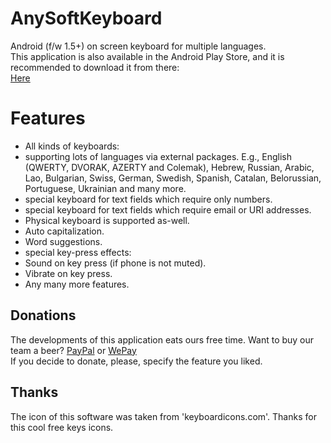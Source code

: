 AnySoftKeyboard
====================

Android (f/w 1.5+) on screen keyboard for multiple languages.  
This application is also available in the Android Play Store, and it is recommended to download it from there:  
[Here](http://market.android.com/details?id=com.menny.android.anysoftkeyboard)  

# Features
 * All kinds of keyboards:
  * supporting lots of languages via external packages. E.g., English (QWERTY, DVORAK, AZERTY and Colemak), Hebrew, Russian, Arabic, Lao, Bulgarian, Swiss, German, Swedish, Spanish, Catalan, Belorussian, Portuguese, Ukrainian and many more.
  * special keyboard for text fields which require only numbers.
  * special keyboard for text fields which require email or URI addresses.
 * Physical keyboard is supported as-well.
 * Auto capitalization.
 * Word suggestions.
 * special key-press effects:
  * Sound on key press (if phone is not muted).
  * Vibrate on key press.
 * Any many more features.

## Donations
The developments of this application eats ours free time. Want to buy our team a beer?
[PayPal](https://www.paypal.com/cgi-bin/webscr?cmd=_s-xclick&hosted_button_id=9989122) or [WePay](https://www.wepay.com/donations/55115)  
If you decide to donate, please, specify the feature you liked.  

## Thanks
The icon of this software was taken from 'keyboardicons.com'. Thanks for this cool free keys icons.
